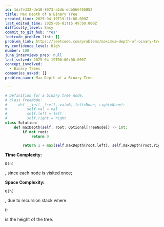 ```yaml
---
id: 1da7e332-de10-8073-a2db-ddb566406852
title: Max Depth of a Binary Tree
created_time: 2025-04-19T19:31:00.000Z
last_edited_time: 2025-05-01T15:49:00.000Z
difficulty_level: Easy
commit_to_git_hub: 'Yes'
leetcode_problem_list: []
problem_link: https://leetcode.com/problems/maximum-depth-of-binary-tree/
my_confidence_level: High
number: 100
june_interviews_prep: null
last_solved: 2025-04-19T00:00:00.000Z
concept_involved:
  - Binary Trees
companies_asked: []
problem_name: Max Depth of a Binary Tree

---
```


```python
# Definition for a binary tree node.
# class TreeNode:
#     def __init__(self, val=0, left=None, right=None):
#         self.val = val
#         self.left = left
#         self.right = right
class Solution:
    def maxDepth(self, root: Optional[TreeNode]) -> int:
        if not root: 
            return 0 
        
        return 1 + max(self.maxDepth(root.left), self.maxDepth(root.right))        
```

**Time Complexity:**

```plain text
O(n)
```

, since each node is visited once;

**Space Complexity:**

```plain text
O(h)
```

, due to recursion stack where

*h*

is the height of the tree.
